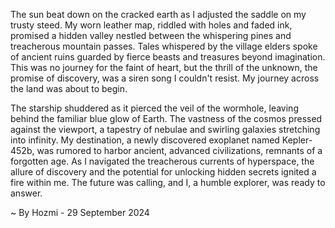 
The sun beat down on the cracked earth as I adjusted the saddle on my trusty steed. My worn leather map, riddled with holes and faded ink, promised a hidden valley nestled between the whispering pines and treacherous mountain passes. Tales whispered by the village elders spoke of ancient ruins guarded by fierce beasts and treasures beyond imagination. This was no journey for the faint of heart, but the thrill of the unknown, the promise of discovery, was a siren song I couldn't resist. My journey across the land was about to begin.

The starship shuddered as it pierced the veil of the wormhole, leaving behind the familiar blue glow of Earth. The vastness of the cosmos pressed against the viewport, a tapestry of nebulae and swirling galaxies stretching into infinity. My destination, a newly discovered exoplanet named Kepler-452b, was rumored to harbor ancient, advanced civilizations, remnants of a forgotten age. As I navigated the treacherous currents of hyperspace, the allure of discovery and the potential for unlocking hidden secrets ignited a fire within me. The future was calling, and I, a humble explorer, was ready to answer. 

~ By Hozmi - 29 September 2024
